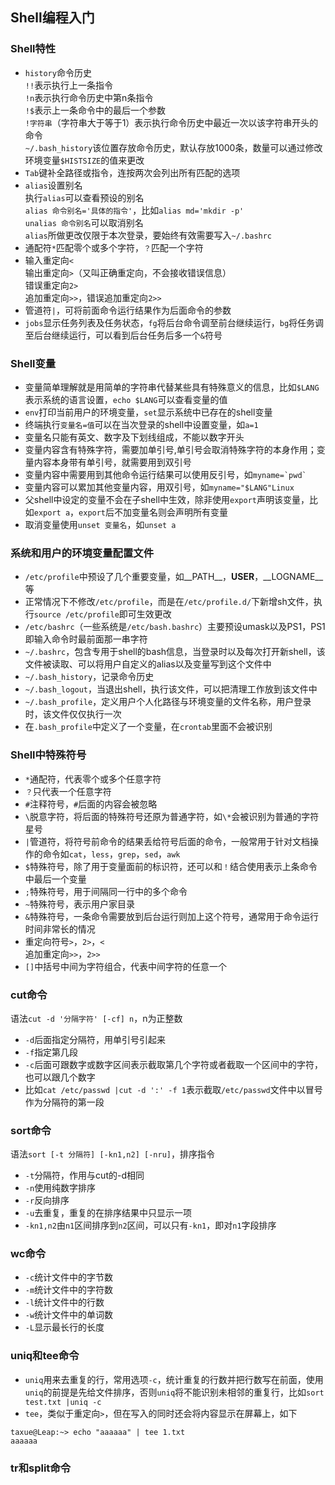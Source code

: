 ## Shell编程入门

### Shell特性
* `history`命令历史  
`!!`表示执行上一条指令  
`!n`表示执行命令历史中第n条指令  
`!$`表示上一条命令中的最后一个参数  
`!字符串`（字符串大于等于1）表示执行命令历史中最近一次以该字符串开头的命令  
`~/.bash_history`该位置存放命令历史，默认存放1000条，数量可以通过修改环境变量`$HISTSIZE`的值来更改
* `Tab`键补全路径或指令，连按两次会列出所有匹配的选项
* `alias`设置别名  
执行`alias`可以查看预设的别名  
`alias 命令别名='具体的指令'`，比如`alias md='mkdir -p'`  
`unalias 命令别名`可以取消别名  
`alias`所做更改仅限于本次登录，要始终有效需要写入`~/.bashrc`
* 通配符`*`匹配零个或多个字符，`？`匹配一个字符
* 输入重定向`<`  
输出重定向`>`（又叫正确重定向，不会接收错误信息）  
错误重定向`2>`  
追加重定向`>>`，错误追加重定向`2>>`
* 管道符`|`，可将前面命令运行结果作为后面命令的参数
* `jobs`显示任务列表及任务状态，`fg`将后台命令调至前台继续运行，`bg`将任务调至后台继续运行，可以看到后台任务后多一个`&`符号

### Shell变量
* 变量简单理解就是用简单的字符串代替某些具有特殊意义的信息，比如`$LANG`表示系统的语言设置，`echo $LANG`可以查看变量的值
* `env`打印当前用户的环境变量，`set`显示系统中已存在的shell变量
* 终端执行`变量名=值`可以在当次登录的shell中设置变量，如`a=1`
* 变量名只能有英文、数字及下划线组成，不能以数字开头
* 变量内容含有特殊字符，需要加单引号,单引号会取消特殊字符的本身作用；变量内容本身带有单引号，就需要用到双引号
* 变量内容中需要用到其他命令运行结果可以使用反引号，如``myname=`pwd` ``
* 变量内容可以累加其他变量内容，用双引号，如`myname="$LANG"Linux`
* 父shell中设定的变量不会在子shell中生效，除非使用`export`声明该变量，比如`export a`，`export`后不加变量名则会声明所有变量
* 取消变量使用`unset 变量名`，如`unset a`

### 系统和用户的环境变量配置文件
* `/etc/profile`中预设了几个重要变量，如__PATH__，__USER__，__LOGNAME__等
* 正常情况下不修改`/etc/profile`，而是在`/etc/profile.d/`下新增sh文件，执行`source /etc/profile`即可生效更改
* `/etc/bashrc`（一些系统是`/etc/bash.bashrc`）主要预设umask以及PS1，PS1即输入命令时最前面那一串字符
* `~/.bashrc`，包含专用于shell的bash信息，当登录时以及每次打开新shell，该文件被读取、可以将用户自定义的alias以及变量写到这个文件中
* `~/.bash_history`，记录命令历史
* `~/.bash_logout`，当退出shell，执行该文件，可以把清理工作放到该文件中
* `~/.bash_profile`，定义用户个人化路径与环境变量的文件名称，用户登录时，该文件仅仅执行一次
* 在`.bash_profile`中定义了一个变量，在`crontab`里面不会被识别

### Shell中特殊符号
* `*`通配符，代表零个或多个任意字符
* `？`只代表一个任意字符
* `#`注释符号，`#`后面的内容会被忽略
* `\`脱意字符，将后面的特殊符号还原为普通字符，如`\*`会被识别为普通的字符星号
* `|`管道符，将符号前命令的结果丢给符号后面的命令，一般常用于针对文档操作的命令如`cat`，`less`，`grep`，`sed`，`awk`
* `$`特殊符号，除了用于变量面前的标识符，还可以和`！`结合使用表示上条命令中最后一个变量
* `;`特殊符号，用于间隔同一行中的多个命令
* `~`特殊符号，表示用户家目录
* `&`特殊符号，一条命令需要放到后台运行则加上这个符号，通常用于命令运行时间非常长的情况
* 重定向符号`>`，`2>`，`<`  
追加重定向`>>`，`2>>`
* `[]`中括号中间为字符组合，代表中间字符的任意一个

### cut命令
语法`cut -d '分隔字符' [-cf] n`，n为正整数
* `-d`后面指定分隔符，用单引号引起来
* `-f`指定第几段
* `-c`后面可跟数字或数字区间表示截取第几个字符或者截取一个区间中的字符，也可以跟几个数字
* 比如`cat /etc/passwd |cut -d ':' -f 1`表示截取`/etc/passwd`文件中以冒号作为分隔符的第一段

### sort命令
语法`sort [-t 分隔符] [-kn1,n2] [-nru]`，排序指令
* `-t`分隔符，作用与cut的-d相同
* `-n`使用纯数字排序
* `-r`反向排序
* `-u`去重复，重复的在排序结果中只显示一项
* `-kn1,n2`由`n1`区间排序到`n2`区间，可以只有`-kn1`，即对`n1`字段排序

### wc命令
* `-c`统计文件中的字节数
* `-m`统计文件中的字符数
* `-l`统计文件中的行数
* `-w`统计文件中的单词数
* `-L`显示最长行的长度

### uniq和tee命令
* `uniq`用来去重复的行，常用选项`-c`，统计重复的行数并把行数写在前面，使用`uniq`的前提是先给文件排序，否则`uniq`将不能识别未相邻的重复行，比如`sort test.txt |uniq -c`
* `tee`，类似于重定向`>`，但在写入的同时还会将内容显示在屏幕上，如下
```
taxue@Leap:~> echo "aaaaaa" | tee 1.txt
aaaaaa
```

### tr和split命令
